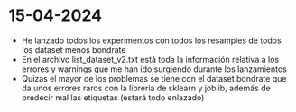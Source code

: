 
# 15-04-2024 #

- He lanzado todos los experimentos con todos los resamples de todos los dataset menos bondrate
- En el archivo list_dataset_v2.txt está toda la información relativa a los errores y warnings que me han ido surgiendo durante los lanzamientos
- Quizas el mayor de los problemas se tiene con el dataset bondrate que da unos errores raros con la libreria de sklearn y joblib, además de predecir mal las etiquetas (estará todo enlazado)


